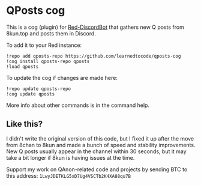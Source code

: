 # QPosts cog

This is a cog (plugin) for [Red-DiscordBot](https://github.com/Cog-Creators/Red-DiscordBot) that gathers new Q posts from 8kun.top and posts them in Discord.

To add it to your Red instance:

```
!repo add qposts-repo https://github.com/learnedtocode/qposts-cog
!cog install qposts-repo qposts
!load qposts
```

To update the cog if changes are made here:

```
!repo update qposts-repo
!cog update qposts
```

More info about other commands is in the command help.

## Like this?

I didn't write the original version of this code, but I fixed it up after the move from 8chan to 8kun and made a bunch of speed and stability improvements. New Q posts usually appear in the channel within 30 seconds, but it may take a bit longer if 8kun is having issues at the time.

Support my work on QAnon-related code and projects by sending BTC to this address: `1LwyJDETKLG5xD7Ug4VSCTb2K4XA88qu7B`
